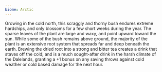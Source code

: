 ```yaml
---
biome: Arctic
---
```

Growing in the cold north, this scraggly and thorny bush endures extreme hardships, and only blossoms for a few short weeks during the year. The sparse leaves of the plant are large and waxy, and point upward toward the sun. While some of the bush remains above ground, the majority of the plant is an extensive root system that spreads far and deep beneath the earth. Brewing the dried root into a strong and bitter tea creates a drink that staves off the cold, and is a much sought-after drink in the harsh climate of the Dalelands, granting a +1 bonus on any saving throws against cold weather or cold based damage for the next hour. 

